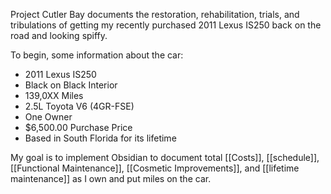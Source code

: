 Project Cutler Bay documents the restoration, rehabilitation, trials, and tribulations of getting my recently purchased 2011 Lexus IS250 back on the road and looking spiffy. 

To begin, some information about the car:

- 2011 Lexus IS250 
- Black on Black Interior
- 139,0XX Miles
- 2.5L Toyota V6 (4GR-FSE)
- One Owner
- $6,500.00 Purchase Price
- Based in South Florida for its lifetime

My goal is to implement Obsidian to document total [[Costs]], [[schedule]], [[Functional Maintenance]], [[Cosmetic Improvements]], and [[lifetime maintenance]] as I own and put miles on the car.
